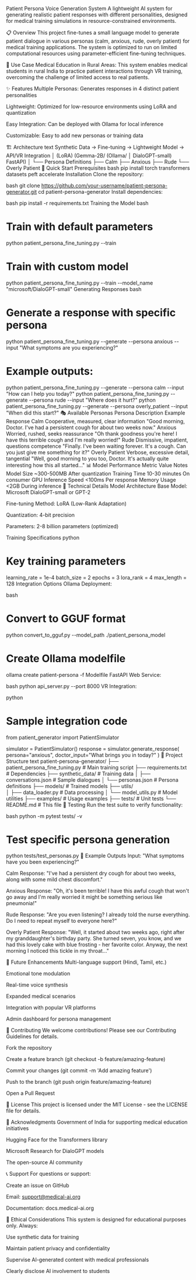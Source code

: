 Patient Persona Voice Generation System
A lightweight AI system for generating realistic patient responses with different personalities, designed for medical training simulations in resource-constrained environments.

📋 Overview
This project fine-tunes a small language model to generate patient dialogue in various personas (calm, anxious, rude, overly patient) for medical training applications. The system is optimized to run on limited computational resources using parameter-efficient fine-tuning techniques.

🎯 Use Case
Medical Education in Rural Areas: This system enables medical students in rural India to practice patient interactions through VR training, overcoming the challenge of limited access to real patients.

✨ Features
Multiple Personas: Generates responses in 4 distinct patient personalities

Lightweight: Optimized for low-resource environments using LoRA and quantization

Easy Integration: Can be deployed with Ollama for local inference

Customizable: Easy to add new personas or training data

🏗️ Architecture
text
Synthetic Data → Fine-tuning → Lightweight Model → API/VR Integration
    │              (LoRA)         (Gemma-2B/         (Ollama/
    │                            DialoGPT-small)     FastAPI)
    │
    └── Persona Definitions
        ├── Calm
        ├── Anxious
        ├── Rude
        └── Overly Patient
🚀 Quick Start
Prerequisites
bash
pip install torch transformers datasets peft accelerate
Installation
Clone the repository:

bash
git clone https://github.com/your-username/patient-persona-generator.git
cd patient-persona-generator
Install dependencies:

bash
pip install -r requirements.txt
Training the Model
bash
# Train with default parameters
python patient_persona_fine_tuning.py --train

# Train with custom model
python patient_persona_fine_tuning.py --train --model_name "microsoft/DialoGPT-small"
Generating Responses
bash
# Generate a response with specific persona
python patient_persona_fine_tuning.py --generate --persona anxious --input "What symptoms are you experiencing?"

# Example outputs:
python patient_persona_fine_tuning.py --generate --persona calm --input "How can I help you today?"
python patient_persona_fine_tuning.py --generate --persona rude --input "Where does it hurt?"
python patient_persona_fine_tuning.py --generate --persona overly_patient --input "When did this start?"
🎭 Available Personas
Persona	Description	Example Response
Calm	Cooperative, measured, clear information	"Good morning, Doctor. I've had a persistent cough for about two weeks now."
Anxious	Worried, rushed, seeks reassurance	"Oh thank goodness you're here! I have this terrible cough and I'm really worried!"
Rude	Dismissive, impatient, questions competence	"Finally. I've been waiting forever. It's a cough. Can you just give me something for it?"
Overly Patient	Verbose, excessive detail, tangential	"Well, good morning to you too, Doctor. It's actually quite interesting how this all started..."
📊 Model Performance
Metric	Value	Notes
Model Size	~300-500MB	After quantization
Training Time	10-30 minutes	On consumer GPU
Inference Speed	<100ms	Per response
Memory Usage	<2GB	During inference
🔧 Technical Details
Model Architecture
Base Model: Microsoft DialoGPT-small or GPT-2

Fine-tuning Method: LoRA (Low-Rank Adaptation)

Quantization: 4-bit precision

Parameters: 2-8 billion parameters (optimized)

Training Specifications
python
# Key training parameters
learning_rate = 1e-4
batch_size = 2
epochs = 3
lora_rank = 4
max_length = 128
Integration Options
Ollama Deployment:

bash
# Convert to GGUF format
python convert_to_gguf.py --model_path ./patient_persona_model

# Create Ollama modelfile
ollama create patient-persona -f Modelfile
FastAPI Web Service:

bash
python api_server.py --port 8000
VR Integration:

python
# Sample integration code
from patient_generator import PatientSimulator

simulator = PatientSimulator()
response = simulator.generate_response(
    persona="anxious",
    doctor_input="What brings you in today?"
)
📁 Project Structure
text
patient-persona-generator/
├── patient_persona_fine_tuning.py  # Main training script
├── requirements.txt                 # Dependencies
├── synthetic_data/                 # Training data
│   ├── conversations.json         # Sample dialogues
│   └── personas.json              # Persona definitions
├── models/                         # Trained models
├── utils/                         
│   ├── data_loader.py             # Data processing
│   └── model_utils.py             # Model utilities
├── examples/                       # Usage examples
├── tests/                         # Unit tests
└── README.md                      # This file
🧪 Testing
Run the test suite to verify functionality:

bash
python -m pytest tests/ -v

# Test specific persona generation
python tests/test_personas.py
🌟 Example Outputs
Input: "What symptoms have you been experiencing?"

Calm Response:
"I've had a persistent dry cough for about two weeks, along with some mild chest discomfort."

Anxious Response:
"Oh, it's been terrible! I have this awful cough that won't go away and I'm really worried it might be something serious like pneumonia!"

Rude Response:
"Are you even listening? I already told the nurse everything. Do I need to repeat myself to everyone here?"

Overly Patient Response:
"Well, it started about two weeks ago, right after my granddaughter's birthday party. She turned seven, you know, and we had this lovely cake with blue frosting - her favorite color. Anyway, the next morning I noticed this tickle in my throat..."

🔮 Future Enhancements
Multi-language support (Hindi, Tamil, etc.)

Emotional tone modulation

Real-time voice synthesis

Expanded medical scenarios

Integration with popular VR platforms

Admin dashboard for persona management

🤝 Contributing
We welcome contributions! Please see our Contributing Guidelines for details.

Fork the repository

Create a feature branch (git checkout -b feature/amazing-feature)

Commit your changes (git commit -m 'Add amazing feature')

Push to the branch (git push origin feature/amazing-feature)

Open a Pull Request

📜 License
This project is licensed under the MIT License - see the LICENSE file for details.

🙏 Acknowledgments
Government of India for supporting medical education initiatives

Hugging Face for the Transformers library

Microsoft Research for DialoGPT models

The open-source AI community

📞 Support
For questions or support:

Create an issue on GitHub

Email: support@medical-ai.org

Documentation: docs.medical-ai.org

🏥 Ethical Considerations
This system is designed for educational purposes only. Always:

Use synthetic data for training

Maintain patient privacy and confidentiality

Supervise AI-generated content with medical professionals

Clearly disclose AI involvement to students
